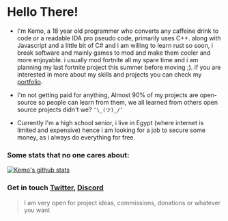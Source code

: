 Hello There!
=========
- I'm Kemo, a 18 year old programmer who converts any caffeine drink to code or a readable IDA pro pseudo code, primarily uses C++. along with Javascript and a little bit of C# and i am willing to learn rust so soon, i break software and mainly games to mod and make them cooler and more enjoyable. i usually mod fortnite all my spare time and i am planning my last fortnite project this summer before moving ;). if you are interested in more about my skills and projects you can check my [portfolio](https://kemo.dev/).


- I'm not getting paid for anything, Almost 90% of my projects are open-source so people can learn from them, we all learned from others open source projects didn't we? `¯\_(ツ)_/¯`


- Currently I'm a high school senior, i live in Egypt (where internet is limited and expensive) hence i am looking for a job to secure some money, as i always do everything for free.

### Some stats that no one cares about:
[![Kemo's github stats](https://github-readme-stats.vercel.app/api?username=kem0x&show_icons=true&theme=slateorange
)](https://github.com/anuraghazra/github-readme-stats) 

### Get in touch [Twitter](https://twitter.com/xkem0x), [Discord](https://discordapp.com/users/299693897859465228)
> I am very open for project ideas, commissions, donations or whatever you want 
